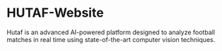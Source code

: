 # HUTAF-Website
Hutaf is an advanced AI-powered platform designed to analyze football matches in real time using state-of-the-art computer vision techniques. 
